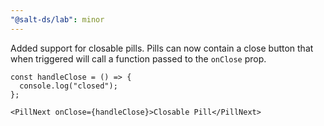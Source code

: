 ```yaml
---
"@salt-ds/lab": minor
---
```


Added support for closable pills. Pills can now contain a close button that when triggered will call a function passed to the `onClose` prop.

```
const handleClose = () => {
  console.log("closed");
};

<PillNext onClose={handleClose}>Closable Pill</PillNext>
```
